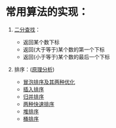 # 常用算法的实现：

1. [二分查找](https://github.com/Stoneplay/Algorithm/blob/master/BinarySearch/BinarySearch/main.cpp)：

   * 返回某个数下标
   * 返回(大于等于)某个数的第一个下标
   * 返回(小于等于)某个数的最后一个下标

2. 排序：([原理分析](https://blog.csdn.net/qq_28753373/article/details/82917456))

   * [冒泡排序及其两种优化](https://github.com/Stoneplay/Algorithm/blob/master/BubbleSort/BubbleSort/main.cpp)
   * [插入排序](https://github.com/Stoneplay/Algorithm/blob/master/InsertionSort/InsertionSort/main.cpp)
   * [归并排序](https://github.com/Stoneplay/Algorithm/blob/master/MergeSort/MergeSort/main.cpp)
   * [两种快速排序]()
   * [堆排序]()
   * [桶排序]()

   




